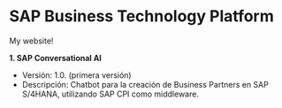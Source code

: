 # SAP Business Technology Platform
My website!

**1. SAP Conversational AI**
- Versión: 1.0. (primera versión)
- Descripción: Chatbot para la creación de Business Partners en SAP S/4HANA, utilizando SAP CPI como middleware. 
